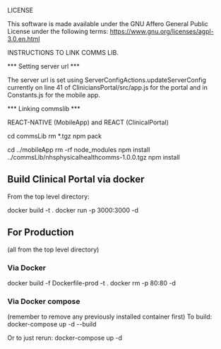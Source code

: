 LICENSE

This software is made available under the GNU Affero General Public License under the following terms:
https://www.gnu.org/licenses/agpl-3.0.en.html

INSTRUCTIONS TO LINK COMMS LIB.

*** Setting server url ***

The server url is set using ServerConfigActions.updateServerConfig currently on line 41 of CliniciansPortal/src/app.js for the portal and in Constants.js for the mobile app.

*** Linking commslib ***

REACT-NATIVE (MobileApp) and REACT (ClinicalPortal)

cd commsLib
rm *.tgz
npm pack

cd ../mobileApp
rm -rf node_modules
npm install ../commsLib/nhsphysicalhealthcomms-1.0.0.tgz
npm install

## Build Clinical Portal via docker
From the top level directory:

docker build -t <tag name> .
docker run -p 3000:3000 -d <tag name>

## For Production
(all from the top level directory)
### Via Docker
docker build -f Dockerfile-prod -t <tag name> .
docker rm -p 80:80 -d <tag name>

### Via Docker compose
(remember to remove any previously installed container first)
To build:
docker-compose up -d --build

Or to just rerun:
docker-compose up -d


